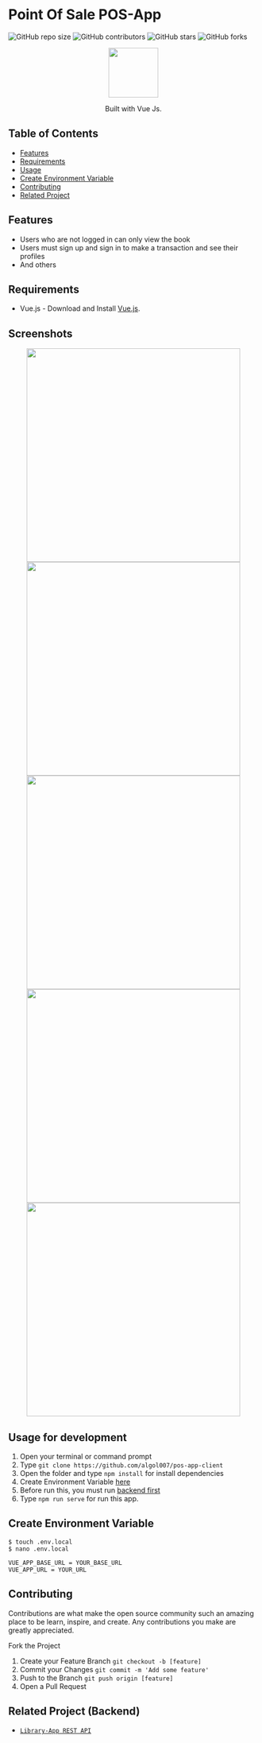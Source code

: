 # Point Of Sale POS-App

![GitHub repo size](https://img.shields.io/github/repo-size/algol007/pos-app-client)
![GitHub contributors](https://img.shields.io/github/contributors/algol007/pos-app-client)
![GitHub stars](https://img.shields.io/github/stars/algol007/pos-app-client?style=social)
![GitHub forks](https://img.shields.io/github/forks/algol007/pos-app-client?style=social)

<p align="center">
  <img height="100" src="https://vuejs.org/images/logo.png">
</p>
<p align="center">
  Built with Vue Js.
</p>

## Table of Contents

- [Features](#features)
- [Requirements](#requirements)
- [Usage](#usage-for-development)
- [Create Environment Variable](#create-environment-variable)
- [Contributing](#contributing)
- [Related Project](#related-project-backend)

## Features

- Users who are not logged in can only view the book
- Users must sign up and sign in to make a transaction and see their profiles
- And others

## Requirements

- Vue.js - Download and Install [Vue.js](https://vuejs.org/).

## Screenshots

<p align='center'>
  <span>
      <image width="430" src='https://github.com/algol007/pos-app-client/blob/master/src/assets/pos/register.png' />
      <image width="430" src='https://github.com/algol007/pos-app-client/blob/master/src/assets/pos/login.png' />
      <image width="430" src='https://github.com/algol007/pos-app-client/blob/master/src/assets/pos/home.png' />
      <image width="430" src='https://github.com/algol007/pos-app-client/blob/master/src/assets/pos/history.png' />
      <image width="430" src='https://github.com/algol007/pos-app-client/blob/master/src/assets/pos/checkout.png' />
</p>

## Usage for development

1. Open your terminal or command prompt
2. Type `git clone https://github.com/algol007/pos-app-client`
3. Open the folder and type `npm install` for install dependencies
4. Create Environment Variable [here](#create-environment-variable)
5. Before run this, you must run [backend first](#related-project-backend)
6. Type `npm run serve` for run this app.

## Create Environment Variable

```
$ touch .env.local
$ nano .env.local
```

```
VUE_APP_BASE_URL = YOUR_BASE_URL
VUE_APP_URL = YOUR_URL
```

## Contributing

Contributions are what make the open source community such an amazing place to be learn, inspire, and create. Any contributions you make are greatly appreciated.

Fork the Project
1. Create your Feature Branch  ```git checkout -b [feature]```
2. Commit your Changes ```git commit -m 'Add some feature'```
3. Push to the Branch ```git push origin [feature]```
4. Open a Pull Request


## Related Project (Backend)

* [`Library-App REST API`](https://github.com/algol007/pos-app-server)
